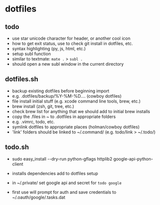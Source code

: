 # dotfiles

## todo
* use star unicode character for header, or another cool icon
* how to get exit status, use to check git install in dotfiles, etc.
* syntax highlighting (py, js, html, etc.)
* setup subl function
* similar to textmate: `mate .` > `subl .`
* should open a new subl window in the current directory


## dotfiles.sh
* backup existing dotfiles before beginning import
* e.g. .dotfiles/backup/%Y-%M-%D.... (cowboy dotfiles)
* file install initial stuff (e.g. xcode command line tools, brew, etc.)
* brew install (zsh, git, tree, etc.)
* check brew list for anything that we should add to initial brew installs
* copy the .files in ~ to .dotfiles in appropriate folders
* e.g.  .vimrc, todo, etc.
* symlink dotfiles to appropriate places (holman/cowboy dotfiles)
* 'link' folders should be linked to ~/.command/ (e.g. todo/link > ~/.todo/)

## todo.sh
* sudo easy_install --dry-run python-gflags httplib2 google-api-python-client
* installs dependencies add to dotfiles setup

* in ~/.private/ set google api and secret for `todo google`
* first use will prompt for auth and save credentials to ~/.oauth/google/.tasks.dat


